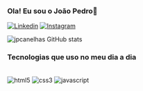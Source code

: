 
### Ola! Eu sou o João Pedro👋

[![Linkedin](https://img.shields.io/badge/LinkedIn-0077B5?style=for-the-badge&logo=linkedin&logoColor=white)](https://www.linkedin.com/in/joão-pedro-canelhas-b88a88207/)
[![Instagram](https://img.shields.io/badge/Instagram-E4405F?style=for-the-badge&logo=instagram&logoColor=white)](https://www.instagram.com/canelhasx/)

![jpcanelhas GitHub stats](https://github-readme-stats.vercel.app/api?username=jpcanelhas&show_icons=true&theme=dracula)

### Tecnologias que uso no meu dia a dia


<div style ="display: inline_block"></br>
    <img align="center" alt="html5" src="https://img.shields.io/badge/HTML5-E34F26?style=for-the-badge&logo=html5&logoColor=white"/>
      <img align="center" alt="css3" src="https://img.shields.io/badge/CSS-239120?&style=for-the-badge&logo=css3&logoColor=white"/>
     <img align="center" alt="javascript" src="https://img.shields.io/badge/JavaScript-323330?style=for-the-badge&logo=javascript&logoColor=F7DF1E"/>
</div>
